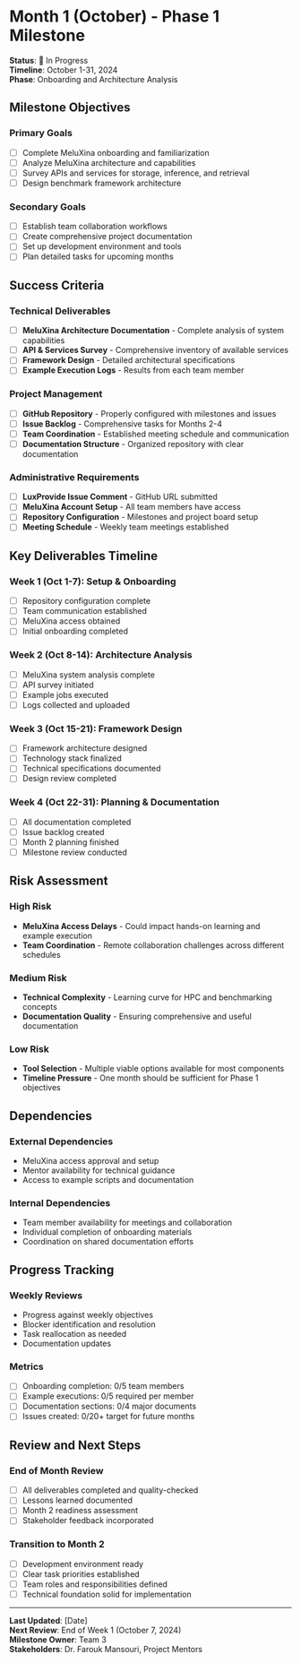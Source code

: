# Month 1 (October) - Phase 1 Milestone

**Status**: 🚀 In Progress  
**Timeline**: October 1-31, 2024  
**Phase**: Onboarding and Architecture Analysis

## Milestone Objectives

### Primary Goals
- [ ] Complete MeluXina onboarding and familiarization
- [ ] Analyze MeluXina architecture and capabilities
- [ ] Survey APIs and services for storage, inference, and retrieval
- [ ] Design benchmark framework architecture

### Secondary Goals
- [ ] Establish team collaboration workflows
- [ ] Create comprehensive project documentation
- [ ] Set up development environment and tools
- [ ] Plan detailed tasks for upcoming months

## Success Criteria

### Technical Deliverables
- [ ] **MeluXina Architecture Documentation** - Complete analysis of system capabilities
- [ ] **API & Services Survey** - Comprehensive inventory of available services
- [ ] **Framework Design** - Detailed architectural specifications
- [ ] **Example Execution Logs** - Results from each team member

### Project Management
- [ ] **GitHub Repository** - Properly configured with milestones and issues
- [ ] **Issue Backlog** - Comprehensive tasks for Months 2-4
- [ ] **Team Coordination** - Established meeting schedule and communication
- [ ] **Documentation Structure** - Organized repository with clear documentation

### Administrative Requirements
- [ ] **LuxProvide Issue Comment** - GitHub URL submitted
- [ ] **MeluXina Account Setup** - All team members have access
- [ ] **Repository Configuration** - Milestones and project board setup
- [ ] **Meeting Schedule** - Weekly team meetings established

## Key Deliverables Timeline

### Week 1 (Oct 1-7): Setup & Onboarding
- [ ] Repository configuration complete
- [ ] Team communication established
- [ ] MeluXina access obtained
- [ ] Initial onboarding completed

### Week 2 (Oct 8-14): Architecture Analysis
- [ ] MeluXina system analysis complete
- [ ] API survey initiated
- [ ] Example jobs executed
- [ ] Logs collected and uploaded

### Week 3 (Oct 15-21): Framework Design
- [ ] Framework architecture designed
- [ ] Technology stack finalized
- [ ] Technical specifications documented
- [ ] Design review completed

### Week 4 (Oct 22-31): Planning & Documentation
- [ ] All documentation completed
- [ ] Issue backlog created
- [ ] Month 2 planning finished
- [ ] Milestone review conducted

## Risk Assessment

### High Risk
- **MeluXina Access Delays** - Could impact hands-on learning and example execution
- **Team Coordination** - Remote collaboration challenges across different schedules

### Medium Risk
- **Technical Complexity** - Learning curve for HPC and benchmarking concepts
- **Documentation Quality** - Ensuring comprehensive and useful documentation

### Low Risk
- **Tool Selection** - Multiple viable options available for most components
- **Timeline Pressure** - One month should be sufficient for Phase 1 objectives

## Dependencies

### External Dependencies
- MeluXina access approval and setup
- Mentor availability for technical guidance
- Access to example scripts and documentation

### Internal Dependencies
- Team member availability for meetings and collaboration
- Individual completion of onboarding materials
- Coordination on shared documentation efforts

## Progress Tracking

### Weekly Reviews
- Progress against weekly objectives
- Blocker identification and resolution
- Task reallocation as needed
- Documentation updates

### Metrics
- [ ] Onboarding completion: 0/5 team members
- [ ] Example executions: 0/5 required per member
- [ ] Documentation sections: 0/4 major documents
- [ ] Issues created: 0/20+ target for future months

## Review and Next Steps

### End of Month Review
- [ ] All deliverables completed and quality-checked
- [ ] Lessons learned documented
- [ ] Month 2 readiness assessment
- [ ] Stakeholder feedback incorporated

### Transition to Month 2
- [ ] Development environment ready
- [ ] Clear task priorities established
- [ ] Team roles and responsibilities defined
- [ ] Technical foundation solid for implementation

---

**Last Updated**: [Date]  
**Next Review**: End of Week 1 (October 7, 2024)  
**Milestone Owner**: Team 3  
**Stakeholders**: Dr. Farouk Mansouri, Project Mentors